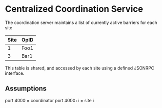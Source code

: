 # Centralized Coordination Service

The coordination server maintains a list of currently active barriers for each site

| Site | OpID |
|------|------|
| 1    | Foo1 |
| 3    | Bar1 |

This table is shared, and accessed by each site using a defined JSONRPC interface.


## Assumptions

port 4000 = coordinator
port 4000+i = site i

